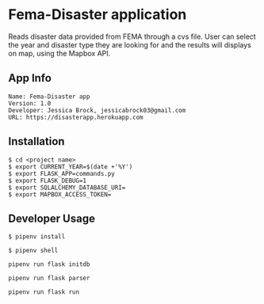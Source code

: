 # Fema-Disaster application

Reads disaster data provided from FEMA through a cvs file. User can select the year and disaster type they are looking for and the results will displays on map, using the Mapbox API.

## App Info
    Name: Fema-Disaster app
    Version: 1.0
    Developer: Jessica Brock, jessicabrock03@gmail.com
    URL: https://disasterapp.herokuapp.com

## Installation

    $ cd <project name>
    $ export CURRENT_YEAR=$(date +'%Y')
    $ export FLASK_APP=commands.py
    $ export FLASK_DEBUG=1
    $ export SQLALCHEMY_DATABASE_URI=
    $ export MAPBOX_ACCESS_TOKEN=

## Developer Usage

    $ pipenv install

    $ pipenv shell

    pipenv run flask initdb

    pipenv run flask parser

    pipenv run flask run
